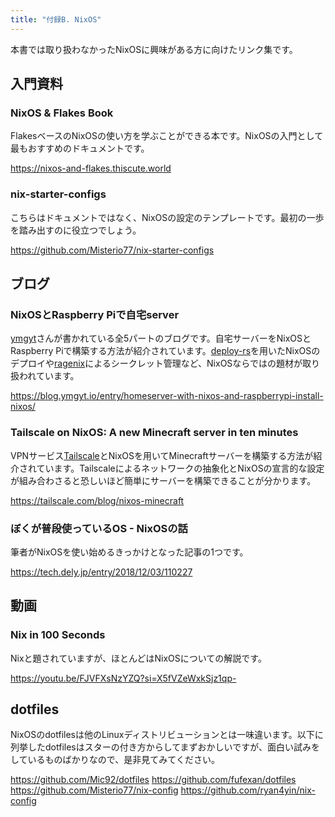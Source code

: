 ```yaml
---
title: "付録B. NixOS"
---
```


本書では取り扱わなかったNixOSに興味がある方に向けたリンク集です。

## 入門資料

### NixOS & Flakes Book

FlakesベースのNixOSの使い方を学ぶことができる本です。NixOSの入門として最もおすすめのドキュメントです。

https://nixos-and-flakes.thiscute.world

### nix-starter-configs

こちらはドキュメントではなく、NixOSの設定のテンプレートです。最初の一歩を踏み出すのに役立つでしょう。

https://github.com/Misterio77/nix-starter-configs

## ブログ

### NixOSとRaspberry Piで自宅server

[ymgyt](https://github.com/ymgyt)さんが書かれている全5パートのブログです。自宅サーバーをNixOSとRaspberry Piで構築する方法が紹介されています。[deploy-rs](https://github.com/serokell/deploy-rs)を用いたNixOSのデプロイや[ragenix](https://github.com/yaxitech/ragenix)によるシークレット管理など、NixOSならではの題材が取り扱われています。

https://blog.ymgyt.io/entry/homeserver-with-nixos-and-raspberrypi-install-nixos/

### Tailscale on NixOS: A new Minecraft server in ten minutes

VPNサービス[Tailscale](https://tailscale.com)とNixOSを用いてMinecraftサーバーを構築する方法が紹介されています。Tailscaleによるネットワークの抽象化とNixOSの宣言的な設定が組み合わさると恐しいほど簡単にサーバーを構築できることが分かります。

https://tailscale.com/blog/nixos-minecraft

### ぼくが普段使っているOS - NixOSの話

筆者がNixOSを使い始めるきっかけとなった記事の1つです。

https://tech.dely.jp/entry/2018/12/03/110227

## 動画

### Nix in 100 Seconds

Nixと題されていますが、ほとんどはNixOSについての解説です。

https://youtu.be/FJVFXsNzYZQ?si=X5fVZeWxkSjz1qp-

## dotfiles

NixOSのdotfilesは他のLinuxディストリビューションとは一味違います。以下に列挙したdotfilesはスターの付き方からしてまずおかしいですが、面白い試みをしているものばかりなので、是非見てみてください。

https://github.com/Mic92/dotfiles
https://github.com/fufexan/dotfiles
https://github.com/Misterio77/nix-config
https://github.com/ryan4yin/nix-config
